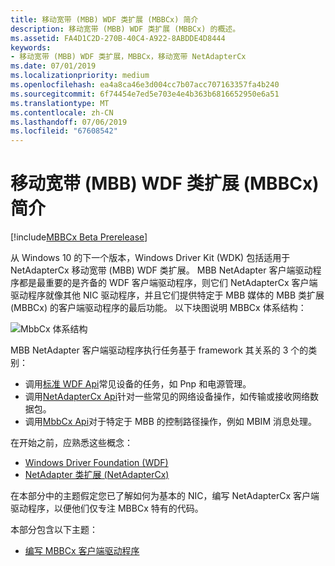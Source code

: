 ```yaml
---
title: 移动宽带 (MBB) WDF 类扩展 (MBBCx) 简介
description: 移动宽带 (MBB) WDF 类扩展 (MBBCx) 的概述。
ms.assetid: FA4D1C2D-270B-40C4-A922-8ABDDE4D8444
keywords:
- 移动宽带 (MBB) WDF 类扩展，MBBCx，移动宽带 NetAdapterCx
ms.date: 07/01/2019
ms.localizationpriority: medium
ms.openlocfilehash: ea4a8ca46e3d004cc7b07acc707163357fa4b240
ms.sourcegitcommit: 6f74454e7ed5e703e4e4b363b6816652950e6a51
ms.translationtype: MT
ms.contentlocale: zh-CN
ms.lasthandoff: 07/06/2019
ms.locfileid: "67608542"
---
```

# <a name="introduction-to-the-mobile-broadband-mbb-wdf-class-extension-mbbcx"></a>移动宽带 (MBB) WDF 类扩展 (MBBCx) 简介

[!include[MBBCx Beta Prerelease](../mbbcx-beta-prerelease.md)]

从 Windows 10 的下一个版本，Windows Driver Kit (WDK) 包括适用于 NetAdapterCx 移动宽带 (MBB) WDF 类扩展。 MBB NetAdapter 客户端驱动程序都是最重要的是齐备的 WDF 客户端驱动程序，则它们 NetAdapterCx 客户端驱动程序就像其他 NIC 驱动程序，并且它们提供特定于 MBB 媒体的 MBB 类扩展 (MBBCx) 的客户端驱动程序的最后功能。 以下块图说明 MBBCx 体系结构：

![MbbCx 体系结构](images/MbbCx.png)

MBB NetAdapter 客户端驱动程序执行任务基于 framework 其关系的 3 个的类别：

- 调用[标准 WDF Api](https://docs.microsoft.com/windows-hardware/drivers/ddi/content/_wdf/)常见设备的任务，如 Pnp 和电源管理。
- 调用[NetAdapterCx Api](https://docs.microsoft.com/windows-hardware/drivers/ddi/content/_netvista/#netadaptercx)针对一些常见的网络设备操作，如传输或接收网络数据包。
- 调用[MbbCx Api](https://docs.microsoft.com/windows-hardware/drivers/ddi/content/_netvista/#mbbcx)对于特定于 MBB 的控制路径操作，例如 MBIM 消息处理。

在开始之前，应熟悉这些概念：

- [Windows Driver Foundation (WDF)](../wdf/using-the-framework-to-develop-a-driver.md)
- [NetAdapter 类扩展 (NetAdapterCx)](index.md)

在本部分中的主题假定您已了解如何为基本的 NIC，编写 NetAdapterCx 客户端驱动程序，以便他们仅专注 MBBCx 特有的代码。

本部分包含以下主题：

- [编写 MBBCx 客户端驱动程序](writing-an-mbbcx-client-driver.md)
